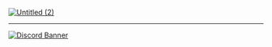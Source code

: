 <a href="https://discord.gg/wMQQWAH" target="_blank" rel="nofollow">![Untitled (2)](https://user-images.githubusercontent.com/57593203/119634078-90b49100-be3c-11eb-810b-b36356b52cdd.png)


</a>
<hr>
<a href="https://discord.gg/wMQQWAH" target="_blank" rel="nofollow">
 <img src="https://discordapp.com/api/guilds/763754086297632778/widget.png?style=banner3" alt="Discord Banner"/>
</a>
